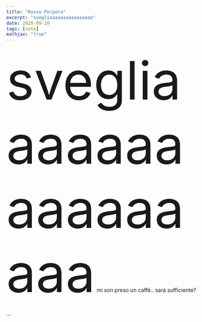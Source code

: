 ```yaml
---
title: "Rosso Porpora"
excerpt: "svegliaaaaaaaaaaaaaaaa"
date: 2020-09-20
tags: [note]
mathjax: "true"
---
```





<span style="font-size: 10em;">svegliaaaaaaaaaaaaaaaa</span>
mi son preso un caffè.. sarà sufficiente?













...
